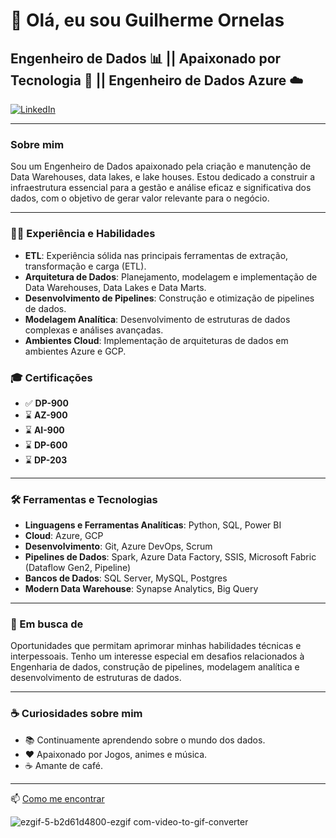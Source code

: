 
# 👋 Olá, eu sou Guilherme Ornelas 

## Engenheiro de Dados 📊 || Apaixonado por Tecnologia 🐍 || Engenheiro de Dados Azure :cloud:

[![LinkedIn](https://img.shields.io/badge/-LinkedIn-blue)]( https://www.linkedin.com/in/brksguiornelas/)

---



### Sobre mim

Sou um Engenheiro de Dados apaixonado pela criação e manutenção de Data Warehouses, data lakes, e lake houses. Estou dedicado a construir a infraestrutura essencial para a gestão e análise eficaz e significativa dos dados, com o objetivo de gerar valor relevante para o negócio.

---

### 🧑‍💻 Experiência e Habilidades

- **ETL**: Experiência sólida nas principais ferramentas de extração, transformação e carga (ETL).
- **Arquitetura de Dados**: Planejamento, modelagem e implementação de Data Warehouses, Data Lakes e Data Marts.
- **Desenvolvimento de Pipelines**: Construção e otimização de pipelines de dados.
- **Modelagem Analítica**: Desenvolvimento de estruturas de dados complexas e análises avançadas.
- **Ambientes Cloud**: Implementação de arquiteturas de dados em ambientes Azure e GCP.

### 🎓 Certificações

- ✅ **DP-900**
- ⌛ **AZ-900**
- ⌛ **AI-900**
- ⌛ **DP-600**
- ⌛ **DP-203**

---

### 🛠️ Ferramentas e Tecnologias

- **Linguagens e Ferramentas Analíticas**: Python, SQL, Power BI
- **Cloud**: Azure, GCP
- **Desenvolvimento**: Git, Azure DevOps, Scrum
- **Pipelines de Dados**: Spark, Azure Data Factory, SSIS, Microsoft Fabric (Dataflow Gen2, Pipeline)
- **Bancos de Dados**: SQL Server, MySQL, Postgres
- **Modern Data Warehouse**: Synapse Analytics, Big Query

---

### 🌱 Em busca de

Oportunidades que permitam aprimorar minhas habilidades técnicas e interpessoais. Tenho um interesse especial em desafios relacionados à Engenharia de dados, construção de pipelines, modelagem analítica e desenvolvimento de estruturas de dados.

---

### ☕ Curiosidades sobre mim

- 📚 Continuamente aprendendo sobre o mundo dos dados.
- ❤️ Apaixonado por Jogos, animes e música.
- ☕ Amante de café.

---
📫 [Como me encontrar](mailto:guigamoab@gmail.com)



![ezgif-5-b2d61d4800-ezgif com-video-to-gif-converter](https://github.com/BrksGuiOrnelas/BrksGuiOrnelas/assets/89322549/e25c79f4-1f39-422a-bba2-8a8b62a590f9)
